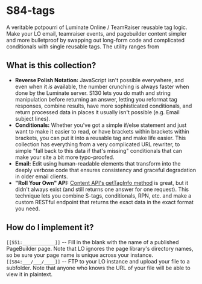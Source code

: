 # S84-tags
A veritable potpourri of Luminate Online / TeamRaiser reusable tag logic. Make your LO email, teamraiser events, and pagebuilder content simpler and more bulletproof by swapping out long-form code and complicated conditionals with single reusable tags. The utility ranges from 

## What is this collection?
- **Reverse Polish Notation:** JavaScript isn't possible everywhere, and even when it *is* available, the number crunching is always faster when done by the Luminate server. S130 lets you do math and string manipulation before returning an answer, letting you reformat tag responses, combine results, have more sophisticated conditionals, and return processed data in places it usually isn't possible (e.g. Email subject lines).
- **Conditionals:** Whether you've got a simple if/else statement and just want to make it easier to read, or have brackets within brackets within brackets, you can put it into a reusable tag and make life easier. This collection has everything from a very complicated URL rewriter, to simple "fall back to this data if that's missing" conditionals that can make your site a bit more typo-proofed.
- **Email:** Edit using human-readable elements that transform into the deeply verbose code that ensures consistency and graceful degradation in older email clients.
- **"Roll Your Own" API:** [Content API's getTagInfo method](https://developer.blackbaud.com/lo-api/loapi/content/getTagInfo) is great, but it didn't always exist (and still returns one answer for one request). This technique lets you combine S-tags, conditionals, RPN, etc. and make a custom RESTful endpoint that returns the exact data in the exact format you need.

## How do I implement it?
`[[S51:____________]]` -- Fill in the blank with the name of a published PageBuilder page. Note that LO ignores the page library's directory names, so be sure your page name is unique across your instance.
`[[S84:___/___/____]]` -- FTP to your LO instance and upload your file to a subfolder. Note that anyone who knows the URL of your file will be able to view it in plaintext.